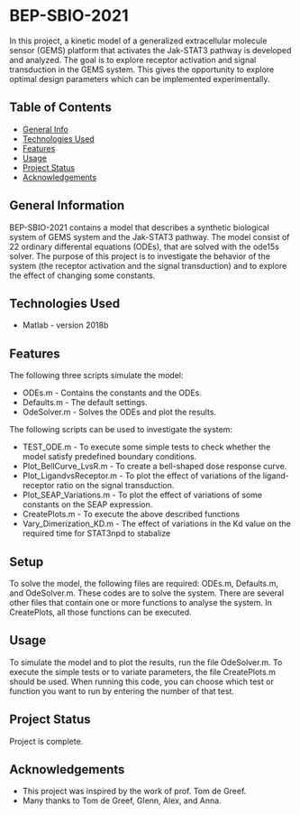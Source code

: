 # BEP-SBIO-2021
In this project, a kinetic model of a generalized extracellular molecule sensor (GEMS) platform that activates the Jak-STAT3 pathway is developed and analyzed. The goal is to explore receptor activation and signal transduction in the GEMS system. This gives the opportunity to explore optimal design parameters which can be implemented experimentally. 


## Table of Contents
* [General Info](#general-information)
* [Technologies Used](#technologies-used)
* [Features](#features)
* [Usage](#usage)
* [Project Status](#project-status)
* [Acknowledgements](#acknowledgements)


## General Information
BEP-SBIO-2021 contains a model that describes a synthetic biological system of GEMS system and the Jak-STAT3 pathway. The model consist of 22 ordinary differental equations (ODEs), that are solved with the ode15s solver.
The purpose of this project is to investigate the behavior of the system (the receptor activation and the signal transduction) and to explore the effect of changing some constants.


## Technologies Used
- Matlab - version 2018b


## Features
The following three scripts simulate the model:
- ODEs.m                    - Contains the constants and the ODEs.
- Defaults.m                - The default settings.
- OdeSolver.m               - Solves the ODEs and plot the results.

The following scripts can be used to investigate the system: 
- TEST_ODE.m			          - To execute some simple tests to check whether the model satisfy predefined boundary conditions.
- Plot_BellCurve_LvsR.m		  - To create a bell-shaped dose response curve.
- Plot_LigandvsReceptor.m	  - To plot the effect of variations of the ligand-receptor ratio on the signal transduction.
- Plot_SEAP_Variations.m	  - To plot the effect of variations of some constants on the SEAP expression.
- CreatePlots.m             - To execute the above described functions
- Vary_Dimerization_KD.m	  - The effect of variations in the Kd value on the required time for STAT3npd to stabalize


## Setup
To solve the model, the following files are required: ODEs.m, Defaults.m, and OdeSolver.m. These codes are to solve the system.
There are several other files that contain one or more functions to analyse the system. In CreatePlots, all those functions can be executed. 


## Usage
To simulate the model and to plot the results, run the file OdeSolver.m.
To execute the simple tests or to variate parameters, the file CreatePlots.m should be used. When running this code, you can choose which test or function you want to run by entering the number of that test.


## Project Status
Project is complete.


## Acknowledgements
- This project was inspired by the work of prof. Tom de Greef.
- Many thanks to Tom de Greef, Glenn, Alex, and Anna.

